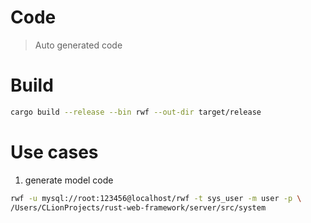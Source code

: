 # Code 
> Auto generated code

# Build

```bash
cargo build --release --bin rwf --out-dir target/release
```

# Use cases

1. generate model code

```bash
rwf -u mysql://root:123456@localhost/rwf -t sys_user -m user -p \
/Users/CLionProjects/rust-web-framework/server/src/system
```